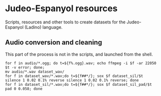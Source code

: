# Judeo-Espanyol resources

Scripts, resources and other tools to create datasets for the Judeo-Espanyol (Ladino) language.

## Audio conversion and cleaning

This part of the process is not in the scripts, and launched from the shell.

```
for f in audio/*.ogg; do t=${f%.ogg}.wav; echo ffmpeg -i $f -ar 22050 $t -v error; done;
mv audio/*.wav dataset_wav/
for f in dataset_wav/*.wav;do t=${f##*/}; sox $f dataset_sil/$t silence 1 0.02 0.1% reverse silence 1 0.02 0.1% reverse; done
for f in dataset_sil/*.wav;do t=${f##*/}; sox $f dataset_sil_pad/$t pad 0 0.058; done
```
